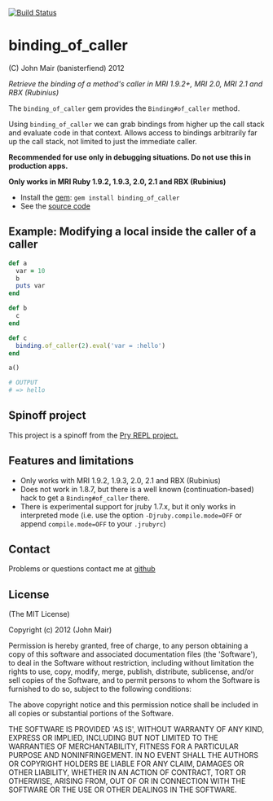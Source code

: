 [![Build Status](https://secure.travis-ci.org/banister/binding_of_caller.png)](http://travis-ci.org/banister/binding_of_caller)

binding_of_caller
===========

(C) John Mair (banisterfiend) 2012

_Retrieve the binding of a method's caller in MRI 1.9.2+, MRI 2.0, MRI 2.1 and RBX (Rubinius)_

The `binding_of_caller` gem provides the `Binding#of_caller` method.

Using `binding_of_caller` we can grab bindings from higher up the call
stack and evaluate code in that context. Allows access to bindings arbitrarily far up the
call stack, not limited to just the immediate caller.

**Recommended for use only in debugging situations. Do not use this in production apps.**

**Only works in MRI Ruby 1.9.2, 1.9.3, 2.0, 2.1 and RBX (Rubinius)**

* Install the [gem](https://rubygems.org/gems/binding_of_caller): `gem install binding_of_caller`
* See the [source code](http://github.com/banister/binding_of_caller)

Example: Modifying a local inside the caller of a caller
--------

```ruby
def a
  var = 10
  b
  puts var
end

def b
  c
end

def c
  binding.of_caller(2).eval('var = :hello')
end

a()

# OUTPUT
# => hello
```

Spinoff project
-------

This project is a spinoff from the [Pry REPL project.](http://pry.github.com)

Features and limitations
-------------------------

* Only works with MRI 1.9.2, 1.9.3, 2.0, 2.1 and RBX (Rubinius)
* Does not work in 1.8.7, but there is a well known (continuation-based) hack to get a `Binding#of_caller` there.
* There is experimental support for jruby 1.7.x, but it only works in interpreted
mode (i.e. use the option `-Djruby.compile.mode=OFF` or append
`compile.mode=OFF` to your `.jrubyrc`)

Contact
-------

Problems or questions contact me at [github](http://github.com/banister)


License
-------

(The MIT License)

Copyright (c) 2012 (John Mair)

Permission is hereby granted, free of charge, to any person obtaining
a copy of this software and associated documentation files (the
'Software'), to deal in the Software without restriction, including
without limitation the rights to use, copy, modify, merge, publish,
distribute, sublicense, and/or sell copies of the Software, and to
permit persons to whom the Software is furnished to do so, subject to
the following conditions:

The above copyright notice and this permission notice shall be
included in all copies or substantial portions of the Software.

THE SOFTWARE IS PROVIDED 'AS IS', WITHOUT WARRANTY OF ANY KIND,
EXPRESS OR IMPLIED, INCLUDING BUT NOT LIMITED TO THE WARRANTIES OF
MERCHANTABILITY, FITNESS FOR A PARTICULAR PURPOSE AND NONINFRINGEMENT.
IN NO EVENT SHALL THE AUTHORS OR COPYRIGHT HOLDERS BE LIABLE FOR ANY
CLAIM, DAMAGES OR OTHER LIABILITY, WHETHER IN AN ACTION OF CONTRACT,
TORT OR OTHERWISE, ARISING FROM, OUT OF OR IN CONNECTION WITH THE
SOFTWARE OR THE USE OR OTHER DEALINGS IN THE SOFTWARE.
